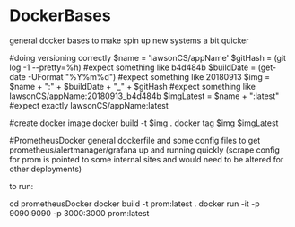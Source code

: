 # DockerBases
general docker bases to make spin up new systems a bit quicker

#doing versioning correctly
$name = 'lawsonCS/appName'
$gitHash = (git log -1 --pretty=%h) #expect something like b4d484b
$buildDate = (get-date -UFormat "%Y%m%d") #expect something like 20180913
$img = $name + ":" + $buildDate + "_" + $gitHash #expect something like lawsonCS/appName:20180913_b4d484b
$imgLatest = $name + ":latest" #expect exactly lawsonCS/appName:latest
 
#create docker image
docker build -t $img .
docker tag $img $imgLatest


#PrometheusDocker
general dockerfile and some config files to get prometheus/alertmanager/grafana up and running quickly
(scrape config for prom is pointed to some internal sites and would need to be altered for other deployments)

to run:

cd prometheusDocker
docker build -t prom:latest .
docker run -it -p 9090:9090 -p 3000:3000 prom:latest
